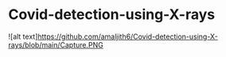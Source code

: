 # Covid-detection-using-X-rays


![alt text]https://github.com/amaljith6/Covid-detection-using-X-rays/blob/main/Capture.PNG
